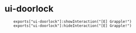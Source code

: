 # ui-doorlock

        exports["ui-doorlock"]:showInteraction("[E] Grapple!")
        exports["ui-doorlock"]:hideInteraction("[E] Grapple!")
